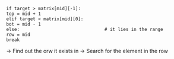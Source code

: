```
if target > matrix[mid][-1]:
top = mid + 1
elif target < matrix[mid][0]:
bot = mid - 1
else:                                # it lies in the range
row = mid
break
```
-> Find out the orw it exists in
-> Search for the element in the row